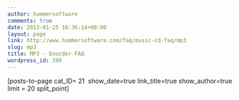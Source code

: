 ```yaml
---
author: hummersoftware
comments: true
date: 2013-01-25 16:36:14+00:00
layout: page
link: http://www.hummersoftware.com/faq/music-cd-faq/mp3
slug: mp3
title: MP3 - Enocder FAQ
wordpress_id: 399
---
```


[posts-to-page cat_ID= 21  show_date=true link_title=true show_author=true limit = 20 split_point]
